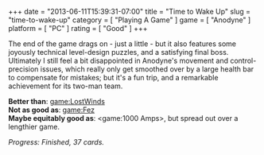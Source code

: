 +++
date = "2013-06-11T15:39:31-07:00"
title = "Time to Wake Up"
slug = "time-to-wake-up"
category = [ "Playing A Game" ]
game = [ "Anodyne" ]
platform = [ "PC" ]
rating = [ "Good" ]
+++

The end of the game drags on - just a little - but it also features some joyously technical level-design puzzles, and a satisfying final boss.  Ultimately I still feel a bit disappointed in Anodyne's movement and control-precision issues, which really only get smoothed over by a large health bar to compensate for mistakes; but it's a fun trip, and a remarkable achievement for its two-man team.

<b>Better than</b>: <game:LostWinds>  
<b>Not as good as</b>: <game:Fez>  
<b>Maybe equitably good as</b>: <game:1000 Amps>, but spread out over a lengthier game.

<i>Progress: Finished, 37 cards.</i>